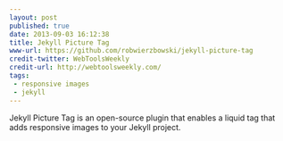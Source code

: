 ```yaml
---
layout: post
published: true
date: 2013-09-03 16:12:38
title: Jekyll Picture Tag
www-url: https://github.com/robwierzbowski/jekyll-picture-tag
credit-twitter: WebToolsWeekly
credit-url: http://webtoolsweekly.com/
tags: 
 - responsive images
 - jekyll
---
```


Jekyll Picture Tag is an open-source plugin that enables a liquid tag that adds responsive images to your Jekyll project.